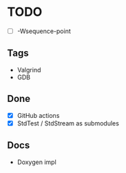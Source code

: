 # TODO

- [ ] -Wsequence-point

## Tags

- Valgrind
- GDB

## Done

- [x] GitHub actions
- [x] StdTest / StdStream as submodules

## Docs

- Doxygen impl
